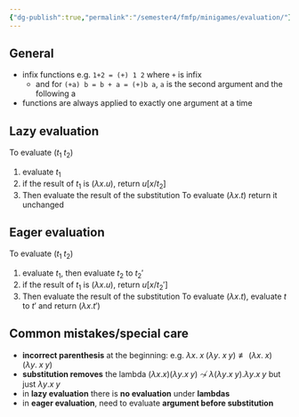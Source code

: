 ```yaml
---
{"dg-publish":true,"permalink":"/semester4/fmfp/minigames/evaluation/"}
---
```



## General
- infix functions e.g. `1+2 = (+) 1 2` where `+` is infix
	- and for `(+a) b = b + a = (+)b a`, `a` is the second argument and the following a
- functions are always applied to exactly one argument at a time
## Lazy evaluation
To evaluate $(t_{1}\;t_{2})$
1. evaluate $t_{1}$
2. if the result of $t_{1}$ is $(\lambda x.u)$, return $u[x/t_{2}]$
3. Then evaluate the result of the substitution
To evaluate $(\lambda x.t)$ return it unchanged
## Eager evaluation
To evaluate $(t_{1}\;t_{2})$
1. evaluate $t_{1}$, then evaluate $t_{2}$ to $t_{2}'$
2. if the result of $t_{1}$ is $(\lambda x.u)$, return $u[x/t_{2}']$
3. Then evaluate the result of the substitution
To evaluate $(\lambda x.t)$, evaluate $t$ to $t'$ and return $(\lambda x.t')$
## Common mistakes/special care
- **incorrect parenthesis** at the beginning: e.g. $\lambda x.\;x\;(\lambda y.\;x\;y)\not\equiv(\lambda x.\;x)\;(\lambda y.\;x\;y)$
- **substitution removes** the lambda $(\lambda x.x)(\lambda y.x\;y)\not\leadsto\lambda(\lambda y.x\;y).\lambda y.x\;y$ but just $\lambda y.x\;y$
- in **lazy evaluation** there is **no evaluation** under **lambdas**
- in **eager evaluation**, need to evaluate **argument before substitution**